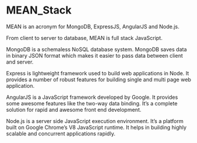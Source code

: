 # MEAN_Stack
MEAN is an acronym for MongoDB, ExpressJS, AngularJS and Node.js.

From client to server to database, MEAN is full stack JavaScript.

MongoDB is a schemaless NoSQL database system. MongoDB saves data in binary JSON format which makes it easier to pass data between client and server.

Express is lightweight framework used to build web applications in Node. It provides a number of robust features for building single and multi page web application.

AngularJS is a JavaScript framework developed by Google. It provides some awesome features like the two-way data binding. It’s a complete solution for rapid and awesome front end development.

Node.js is a server side JavaScript execution environment. It’s a platform built on Google Chrome’s V8 JavaScript runtime. It helps in building highly scalable and concurrent applications rapidly.
